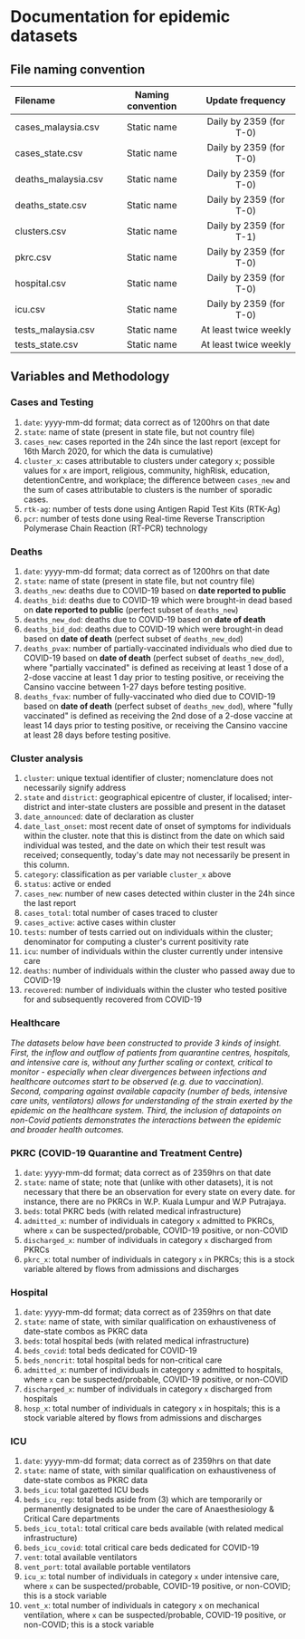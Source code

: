 # Documentation for epidemic datasets

## File naming convention

| Filename | Naming convention | Update frequency |
| :--- | :---: | :---: |
| cases_malaysia.csv | Static name | Daily by 2359 (for T-0) |
| cases_state.csv | Static name | Daily by 2359 (for T-0) |
| deaths_malaysia.csv | Static name | Daily by 2359 (for T-0) |
| deaths_state.csv | Static name | Daily by 2359 (for T-0) |
| clusters.csv | Static name | Daily by 2359 (for T-1) |
| pkrc.csv| Static name |  Daily by 2359 (for T-0) |
| hospital.csv | Static name |  Daily by 2359 (for T-0) |
| icu.csv | Static name |  Daily by 2359 (for T-0) |
| tests_malaysia.csv | Static name | At least twice weekly |
| tests_state.csv | Static name | At least twice weekly |

## Variables and Methodology

### Cases and Testing

1) `date`: yyyy-mm-dd format; data correct as of 1200hrs on that date
2) `state`: name of state (present in state file, but not country file)
3) `cases_new`: cases reported in the 24h since the last report (except for 16th March 2020, for which the data is cumulative)
4) `cluster_x`: cases attributable to clusters under category `x`; possible values for `x` are import, religious, community, highRisk, education, detentionCentre, and workplace; the difference between `cases_new` and the sum of cases attributable to clusters is the number of sporadic cases.
5) `rtk-ag`: number of tests done using Antigen Rapid Test Kits (RTK-Ag)
6) `pcr`: number of tests done using Real-time Reverse Transcription Polymerase Chain Reaction (RT-PCR) technology

### Deaths

1) `date`: yyyy-mm-dd format; data correct as of 1200hrs on that date
2) `state`: name of state (present in state file, but not country file)
3) `deaths_new`: deaths due to COVID-19 based on **date reported to public**
4) `deaths_bid`: deaths due to COVID-19 which were brought-in dead based on **date reported to public** (perfect subset of `deaths_new`)
5) `deaths_new_dod`: deaths due to COVID-19 based on **date of death**
6) `deaths_bid_dod`: deaths due to COVID-19 which were brought-in dead based on **date of death** (perfect subset of `deaths_new_dod`)
7) `deaths_pvax`: number of partially-vaccinated individuals who died due to COVID-19 based on **date of death** (perfect subset of `deaths_new_dod`), where "partially vaccinated" is defined as receiving at least 1 dose of a 2-dose vaccine at least 1 day prior to testing positive, or receiving the Cansino vaccine between 1-27 days before testing positive.
8) `deaths_fvax`: number of fully-vaccinated who died due to COVID-19 based on **date of death** (perfect subset of `deaths_new_dod`), where "fully vaccinated" is defined as receiving the 2nd dose of a 2-dose vaccine at least 14 days prior to testing positive, or receiving the Cansino vaccine at least 28 days before testing positive.

### Cluster analysis

1) `cluster`: unique textual identifier of cluster; nomenclature does not necessarily signify address
2) `state` and `district`: geographical epicentre of cluster, if localised; inter-district and inter-state clusters are possible and present in the dataset
3) `date_announced`: date of declaration as cluster
4) `date_last_onset`: most recent date of onset of symptoms for individuals within the cluster. note that this is distinct from the date on which said individual was tested, and the date on which their test result was received; consequently, today's date may not necessarily be present in this column.
5) `category`: classification as per variable `cluster_x` above
6) `status`: active or ended
7) `cases_new`: number of new cases detected within cluster in the 24h since the last report
8) `cases_total`: total number of cases traced to cluster
9) `cases_active`: active cases within cluster
10) `tests`: number of tests carried out on individuals within the cluster; denominator for computing a cluster's current positivity rate
11) `icu`: number of individuals within the cluster currently under intensive care
12) `deaths`: number of individuals within the cluster who passed away due to COVID-19
13) `recovered`: number of individuals within the cluster who tested positive for and subsequently recovered from COVID-19


### Healthcare 

_The datasets below have been constructed to provide 3 kinds of insight. First, the inflow and outflow of patients from quarantine centres, hospitals, and intensive care is, without any further scaling or context, critical to monitor - especially when clear divergences between infections and healthcare outcomes start to be observed (e.g. due to vaccination). Second, comparing against available capacity (number of beds, intensive care units, ventilators) allows for understanding of the strain exerted by the epidemic on the healthcare system. Third, the inclusion of datapoints on non-Covid patients demonstrates the interactions between the epidemic and broader health outcomes._

### PKRC (COVID-19 Quarantine and Treatment Centre)

1) `date`: yyyy-mm-dd format; data correct as of 2359hrs on that date
2) `state`: name of state; note that (unlike with other datasets), it is not necessary that there be an observation for every state on every date. for instance, there are no PKRCs in W.P. Kuala Lumpur and W.P Putrajaya.
3) `beds`: total PKRC beds (with related medical infrastructure)
4) `admitted_x`: number of individuals in category `x` admitted to PKRCs, where `x` can be suspected/probable, COVID-19 positive, or non-COVID
5) `discharged_x`: number of individuals in category `x` discharged from PKRCs
6) `pkrc_x`: total number of individuals in category `x` in PKRCs; this is a stock variable altered by flows from admissions and discharges


### Hospital

1) `date`: yyyy-mm-dd format; data correct as of 2359hrs on that date
2) `state`: name of state, with similar qualification on exhaustiveness of date-state combos as PKRC data
3) `beds`: total hospital beds (with related medical infrastructure)
3) `beds_covid`: total beds dedicated for COVID-19
4) `beds_noncrit`: total hospital beds for non-critical care
5) `admitted_x`: number of individuals in category `x` admitted to hospitals, where `x` can be suspected/probable, COVID-19 positive, or non-COVID
6) `discharged_x`: number of individuals in category `x` discharged from hospitals
7) `hosp_x`: total number of individuals in category `x` in hospitals; this is a stock variable altered by flows from admissions and discharges


### ICU

1) `date`: yyyy-mm-dd format; data correct as of 2359hrs on that date
2) `state`: name of state, with similar qualification on exhaustiveness of date-state combos as PKRC data
3) `beds_icu`: total gazetted ICU beds
4) `beds_icu_rep`: total beds aside from (3) which are temporarily or permanently designated to be under the care of Anaesthesiology & Critical Care departments
5) `beds_icu_total`: total critical care beds available (with related medical infrastructure)
6) `beds_icu_covid`: total critical care beds dedicated for COVID-19
7) `vent`: total available ventilators
8) `vent_port`: total available portable ventilators
9) `icu_x`: total number of individuals in category `x` under intensive care, where `x` can be  suspected/probable, COVID-19 positive, or non-COVID; this is a stock variable
10) `vent_x`: total number of individuals in category `x` on mechanical ventilation, where `x` can be suspected/probable, COVID-19 positive, or non-COVID; this is a stock variable

